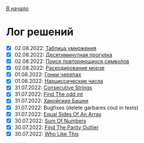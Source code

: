 [В начало](README.md)

# Лог решений
  - [x] 02.08.2022: [Таблица умножения](multiplication_table/README.md)
  - [x] 02.08.2022: [Десятиминутная прогулка](take_ten_minutes_walk/README.md)
  - [x] 02.08.2022: [Поисе повторяющихся символов](counting_duplicates/README.md)
  - [x] 02.08.2022: [Раскодирование морзе](morse_code/README.md)
  - [x] 01.08.2022: [Гонки черепах](tortoise_race/README.md)
  - [x] 01.08.2022: [Нарциссические числа](narcissic_numbers/README.md)
  - [x] 31.07.2022: [Consecutive Strings](consecutive_strings/README.md)
  - [x] 31.07.2022: [Find The odd int](find_the_odd_int/README.md)
  - [x] 31.07.2022: [Ханойские Башни](hanoi_record/README.md)
  - [x] 31.07.2022: Bugfixes (delete garbares cout in tests)
  - [x] 31.07.2022: [Equal Sides Of An Array
](equal_sides_of_an_array/README.md)  
  - [x] 30.07.2022: [Sum Of Numbers](sum_of_numbers/README.md)
  - [x] 30.07.2022: [Find The Parity Outlier](parity_outlier/README.md)
  - [x] 30.07.2022: [Who Like This](wholikethis/README.md)
